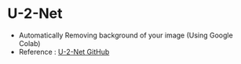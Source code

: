 # U-2-Net
- Automatically Removing background of your image (Using Google Colab)
- Reference : [U-2-Net GitHub](https://github.com/xuebinqin/U-2-Net)



